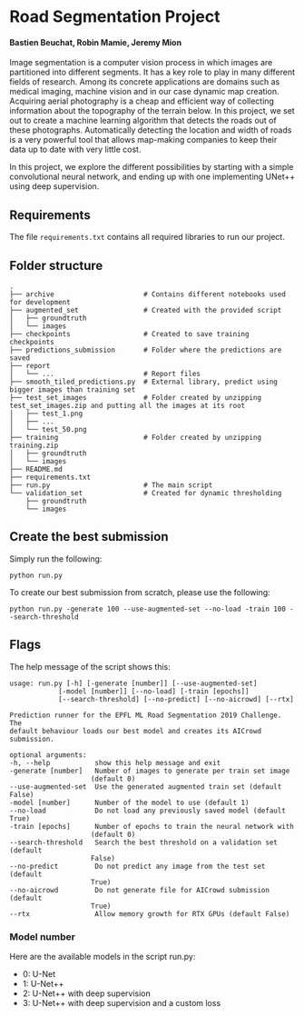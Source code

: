 # Road Segmentation Project
#### Bastien Beuchat, Robin Mamie, Jeremy Mion

Image segmentation is a computer vision process in which images are partitioned into different segments. It has a key role to play in many different fields of research. Among its concrete applications are domains such as medical imaging, machine vision and in our case dynamic map creation. Acquiring aerial photography is a cheap and efficient way of collecting information about the topography of the terrain below. In this project, we set out to create a machine learning algorithm that detects the roads out of these photographs. Automatically detecting the location and width of roads is a very powerful tool that allows map-making companies to keep their data up to date with very little cost.

In this project, we explore the different possibilities by starting with a simple convolutional neural network, and ending up with one implementing UNet++ using deep supervision.

## Requirements

The file `requirements.txt` contains all required libraries to run our project.

## Folder structure

    .
    ├── archive                      # Contains different notebooks used for development
    ├── augmented_set                # Created with the provided script
    │   ├── groundtruth
    │   └── images
    ├── checkpoints                  # Created to save training checkpoints
    ├── predictions_submission       # Folder where the predictions are saved
    ├── report
    │   └── ...                      # Report files
    ├── smooth_tiled_predictions.py  # External library, predict using bigger images than training set
    ├── test_set_images              # Folder created by unzipping test_set_images.zip and putting all the images at its root
    │   ├── test_1.png
    │   ├── ...
    │   └── test_50.png
    ├── training                     # Folder created by unzipping training.zip
    │   ├── groundtruth
    │   └── images
    ├── README.md
    ├── requirements.txt
    ├── run.py                       # The main script
    └── validation_set               # Created for dynamic thresholding
        ├── groundtruth
        └── images

## Create the best submission

Simply run the following:

    python run.py

To create our best submission from scratch, please use the following:

    python run.py -generate 100 --use-augmented-set --no-load -train 100 --search-threshold

## Flags

The help message of the script shows this:

    usage: run.py [-h] [-generate [number]] [--use-augmented-set]
                [-model [number]] [--no-load] [-train [epochs]]
                [--search-threshold] [--no-predict] [--no-aicrowd] [--rtx]

    Prediction runner for the EPFL ML Road Segmentation 2019 Challenge. The
    default behaviour loads our best model and creates its AICrowd submission.

    optional arguments:
    -h, --help           show this help message and exit
    -generate [number]   Number of images to generate per train set image
                        (default 0)
    --use-augmented-set  Use the generated augmented train set (default False)
    -model [number]      Number of the model to use (default 1)
    --no-load            Do not load any previously saved model (default True)
    -train [epochs]      Number of epochs to train the neural network with
                        (default 0)
    --search-threshold   Search the best threshold on a validation set (default
                        False)
    --no-predict         Do not predict any image from the test set (default
                        True)
    --no-aicrowd         Do not generate file for AICrowd submission (default
                        True)
    --rtx                Allow memory growth for RTX GPUs (default False)

### Model number

Here are the available models in the script run.py:

- 0: U-Net
- 1: U-Net++
- 2: U-Net++ with deep supervision
- 3: U-Net++ with deep supervision and a custom loss
